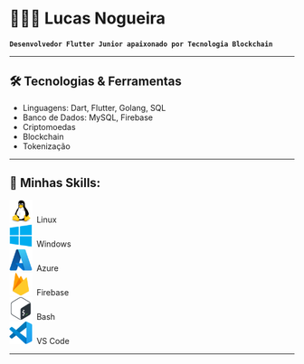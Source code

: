 # 👩🏻‍💻 Lucas Nogueira

**`Desenvolvedor Flutter Junior apaixonado por Tecnologia Blockchain`**

---

## 🛠️ Tecnologias & Ferramentas

- Linguagens: Dart, Flutter, Golang, SQL
- Banco de Dados: MySQL, Firebase
- Criptomoedas
- Blockchain
- Tokenização
---

## 🔧 Minhas Skills:

<div>
  <img src="https://github.com/devicons/devicon/blob/master/icons/linux/linux-original.svg" alt="Linux" width="40" height="40"/>&nbsp; Linux<br>
  <img src="https://github.com/devicons/devicon/blob/master/icons/windows8/windows8-original.svg" alt="Windows" width="40" height="40"/>&nbsp; Windows<br>
  <img src="https://github.com/devicons/devicon/blob/master/icons/azure/azure-original.svg" alt="Azure" width="40" height="40"/>&nbsp; Azure<br>
  <img src="https://raw.githubusercontent.com/devicons/devicon/ca28c779441053191ff11710fe24a9e6c23690d6/icons/firebase/firebase-original.svg" alt="Firebase" width="40" height="40"/>&nbsp; Firebase<br>
  <img src="https://github.com/devicons/devicon/blob/master/icons/bash/bash-original.svg" alt="Bash" width="40" height="40"/>&nbsp; Bash<br>
  <img src="https://github.com/devicons/devicon/blob/master/icons/vscode/vscode-original.svg" alt="VS Code" width="40" height="40"/>&nbsp; VS Code<br>
</div>

---
